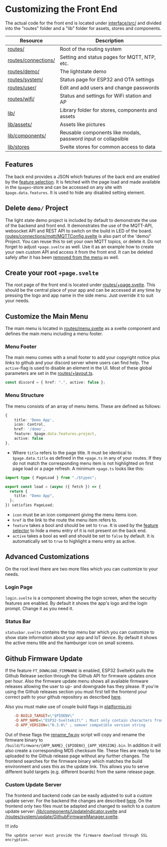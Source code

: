 # Customizing the Front End

The actual code for the front end is located under [interface/src/](https://github.com/theelims/ESP32-sveltekit/tree/main/interface/src) and divided into the "routes" folder and a "lib" folder for assets, stores and components.

| Resource                                                                                                      | Description                                                    |
| ------------------------------------------------------------------------------------------------------------- | -------------------------------------------------------------- |
| [routes/](https://github.com/theelims/ESP32-sveltekit/tree/main/interface/src/routes/)                        | Root of the routing system                                     |
| [routes/connections/](https://github.com/theelims/ESP32-sveltekit/blob/main/interface/src/routes/connections) | Setting and status pages for MQTT, NTP, etc.                   |
| [routes/demo/](https://github.com/theelims/ESP32-sveltekit/blob/main/interface/src/routes/demo/)              | The lightstate demo                                            |
| [routes/system/](https://github.com/theelims/ESP32-sveltekit/blob/main/interface/src/routes/system/)          | Status page for ESP32 and OTA settings                         |
| [routes/user/](https://github.com/theelims/ESP32-sveltekit/blob/main/interface/src/routes/user/)              | Edit and add users and change passwords                        |
| [routes/wifi/](https://github.com/theelims/ESP32-sveltekit/blob/main/interface/src/routes/wifi/)              | Status and settings for WiFi station and AP                    |
| [lib/](https://github.com/theelims/ESP32-sveltekit/blob/main/interface/src/lib/)                              | Library folder for stores, components and assets               |
| [lib/assets/](https://github.com/theelims/ESP32-sveltekit/blob/main/interface/src/lib/assets/)                | Assets like pictures                                           |
| [lib/components/](https://github.com/theelims/ESP32-sveltekit/blob/main/interface/src/lib/components/)        | Reusable components like modals, password input or collapsible |
| [lib/stores](https://github.com/theelims/ESP32-sveltekit/blob/main/interface/src/lib/stores/)                 | Svelte stores for common access to data                        |

## Features

The back end provides a JSON which features of the back end are enabled by the [feature selection](buildprocess.md#selecting-features). It is fetched with the page load and made available in the `$pages`-store and can be accessed on any site with `$page.data.features`. It is used to hide any disabled setting element.

## Delete `demo/` Project

The light state demo project is included by default to demonstrate the use of the backend and front end. It demonstrates the use of the MQTT-API, websocket API and REST API to switch on the build in LED of the board. [routes/connections/mqtt/MQTTConfig.svelte](https://github.com/theelims/ESP32-sveltekit/blob/main/interface/src/routes/connections/mqtt/MQTTConfig.svelte) is also part of the 'demo/' Project. You can reuse this to set your own MQTT topics, or delete it. Do not forget to adjust `+page.svelte` as well. Use it as an example how to create your own custom API and access it from the front end. It can be deleted safely after it has been [removed from the menu](#adapt-the-menu) as well.

## Create your root `+page.svelte`

The root page of the front end is located under [routes/+page.svelte](https://github.com/theelims/ESP32-sveltekit/tree/main/interface/src/routes/+page.svelte). This should be the central place of your app and can be accessed at any time by pressing the logo and app name in the side menu. Just override it to suit your needs.

## Customize the Main Menu

The main menu is located in [routes/menu.svelte](https://github.com/theelims/ESP32-sveltekit/tree/main/interface/src/routes/menu.svelte) as a svelte component and defines the main menu including a menu footer.

### Menu Footer

The main menu comes with a small footer to add your copyright notice plus links to github and your discord server where users can find help. The `active`-flag is used to disable an element in the UI. Most of these global parameters are set in the [routes/+layout.ts](https://github.com/theelims/ESP32-sveltekit/tree/main/interface/src/routes/+layout.ts).

```ts
const discord = { href: ".", active: false };
```

### Menu Structure

The menu consists of an array of menu items. These are defined as follows:

```ts
{
    title: 'Demo App',
    icon: Control,
    href: '/demo',
    feature: $page.data.features.project,
    active: false
},
```

- Where `title` refers to the page title. It must be identical to `$page.data.title` as defined in the `+page.ts` in any of your routes. If they do not match the corresponding menu item is not highlighted on first page load or a page refresh. A minimum `+page.ts` looks like this:

```ts
import type { PageLoad } from "./$types";

export const load = (async ({ fetch }) => {
  return {
    title: "Demo App",
  };
}) satisfies PageLoad;
```

- `icon` must be an icon component giving the menu items icon.
- `href` is the link to the route the menu item refers to.
- `feature` takes a bool and should be set to `true`. It is used by the [feature selector](#features) to hide a menu entry of it is not present on the back end.
- `active` takes a bool as well and should be set to `false` by default. It is automatically set to `true` to highlight a menu entry as active.

## Advanced Customizations

On the root level there are two more files which you can customize to your needs.

### Login Page

`login.svelte` is a component showing the login screen, when the security features are enabled. By default it shows the app's logo and the login prompt. Change it as you need it.

### Status Bar

`statusbar.svelte` contains the top menu bar which you can customize to show state information about your app and IoT device. By default it shows the active menu title and the hamburger icon on small screens.

## Github Firmware Update

If the feature `FT_DOWNLOAD_FIRMWARE` is enabled, ESP32 SvelteKit pulls the Github Release section through the Github API for firmware updates once per hour. Also the firmware update menu shows all available firmware releases allowing the user to up- and downgrade has they please. If you're using the Github releases section you must first tell the frontend your correct path to your github repository as described [here](sveltekit.md#changing-the-app-name).

Also you must make use of couple build flags in [platformio.ini](https://github.com/theelims/ESP32-sveltekit/blob/main/platformio.ini):

```ini
    -D BUILD_TARGET=\"$PIOENV\"
    -D APP_NAME=\"ESP32-Sveltekit\" ; Must only contain characters from [a-zA-Z0-9-_] as this is converted into a filename
    -D APP_VERSION=\"0.3.0\" ; semver compatible version string
```

Out of these flags the [rename_fw.py](https://github.com/theelims/ESP32-sveltekit/blob/main/scripts/rename_fw.py) script will copy and rename the firmware binary to `/build/firmware/{APP_NAME}_{$PIOENV}_{APP_VERSION}.bin`. In addition it will also create a corresponding MD5 checksum file. These files are ready to be uploaded to the Github release page without any further changes. The frontend searches for the firmware binary which matches the build environment and uses this as the update link. This allows you to serve different build targets (e.g. different boards) from the same release page.

### Custom Update Server

The frontend and backend code can be easily adjusted to suit a custom update server. For the backend the changes are described [here](statefulservice.md#custom-update-server). On the frontend only two files must be adapted and changed to switch to a custom update server: [/lib/components/UpdateIndicator.svelte](https://github.com/theelims/ESP32-sveltekit/blob/main/interface/src/lib/components/UpdateIndicator.svelte) and [/routes/system/update/GithubFirmwareManager.svelte](https://github.com/theelims/ESP32-sveltekit/blob/main/interface/src/routes/system/update/GithubFirmwareManager.svelte).

!!! info

    The update server must provide the firmware download through SSL encryption.
